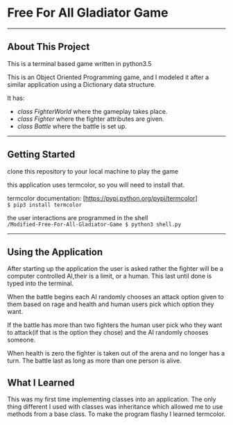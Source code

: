 # Free For All Gladiator Game
___
## About This Project
This is a terminal based game written in python3.5


This is an Object Oriented Programming game, and I modeled it after a similar 
application using a Dictionary data structure. 

It has:<br>
* *class FighterWorld* where the gameplay takes place.
* *class Fighter* where the fighter attributes are given.
* *class Battle* where the battle is set up.

___

## Getting Started
clone this repository to your local machine to play the game


this application uses termcolor, so you will need to install that.


termcolor documentation: [https://pypi.python.org/pypi/termcolor]<br>
```$ pip3 install termcolor```


the user interactions are programmed in the shell<br>
```/Modified-Free-For-All-Gladiator-Game $ python3 shell.py```
___

## Using the Application
After starting up the application the user is asked rather the fighter will be a computer controlled AI,their is a limit, or a human. This last until done is typed into the terminal.


When the battle begins each AI randomly chooses an attack option given to them based on rage and health and human users pick which option they want.


If the battle has more than two fighters the human user pick who they want to attack(if that is the option they chose) and the AI randomly chooses someone.


When health is zero the fighter is taken out of the arena and no longer has a turn. The battle last as long as more than one person is alive.


## What I Learned
This was my first time implementing classes into an application. The only thing different I used with classes was inheritance which allowed me to use methods from a base class. To make the program flashy I learned termcolor.